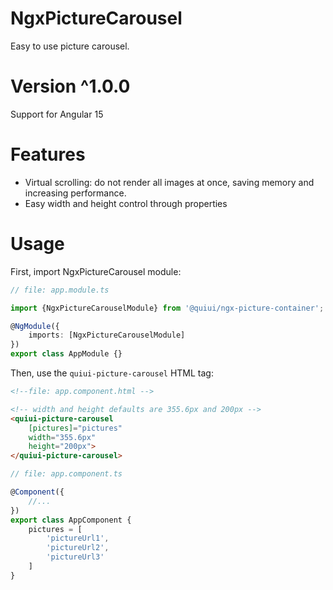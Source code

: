 NgxPictureCarousel
==================

Easy to use picture carousel.

# Version ^1.0.0
Support for Angular 15

# Features
- Virtual scrolling: do not render all images at once, saving memory and increasing performance.
- Easy width and height control through properties

# Usage
First, import NgxPictureCarousel module:
```typescript
// file: app.module.ts

import {NgxPictureCarouselModule} from '@quiui/ngx-picture-container';

@NgModule({
    imports: [NgxPictureCarouselModule]
})
export class AppModule {}
```

Then, use the `quiui-picture-carousel` HTML tag:
```html
<!--file: app.component.html -->

<!-- width and height defaults are 355.6px and 200px -->
<quiui-picture-carousel 
    [pictures]="pictures"
    width="355.6px"
    height="200px">
</quiui-picture-carousel>
```

```typescript
// file: app.component.ts

@Component({
    //...
})
export class AppComponent {
    pictures = [
        'pictureUrl1',
        'pictureUrl2',
        'pictureUrl3'
    ]
}
```